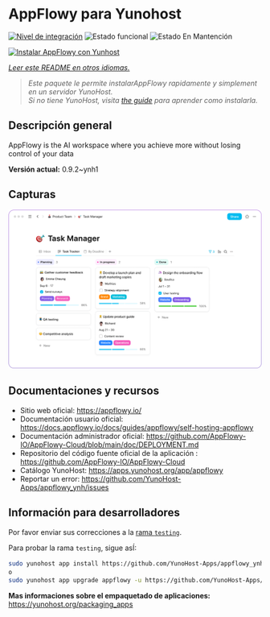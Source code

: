 <!--
Este archivo README esta generado automaticamente<https://github.com/YunoHost/apps/tree/master/tools/readme_generator>
No se debe editar a mano.
-->

# AppFlowy para Yunohost

[![Nivel de integración](https://apps.yunohost.org/badge/integration/appflowy)](https://ci-apps.yunohost.org/ci/apps/appflowy/)
![Estado funcional](https://apps.yunohost.org/badge/state/appflowy)
![Estado En Mantención](https://apps.yunohost.org/badge/maintained/appflowy)

[![Instalar AppFlowy con Yunhost](https://install-app.yunohost.org/install-with-yunohost.svg)](https://install-app.yunohost.org/?app=appflowy)

*[Leer este README en otros idiomas.](./ALL_README.md)*

> *Este paquete le permite instalarAppFlowy rapidamente y simplement en un servidor YunoHost.*  
> *Si no tiene YunoHost, visita [the guide](https://yunohost.org/install) para aprender como instalarla.*

## Descripción general

AppFlowy is the AI workspace where you achieve more without losing control of your data


**Versión actual:** 0.9.2~ynh1

## Capturas

![Captura de AppFlowy](./doc/screenshots/task_manager.png)

## Documentaciones y recursos

- Sitio web oficial: <https://appflowy.io/>
- Documentación usuario oficial: <https://docs.appflowy.io/docs/guides/appflowy/self-hosting-appflowy>
- Documentación administrador oficial: <https://github.com/AppFlowy-IO/AppFlowy-Cloud/blob/main/doc/DEPLOYMENT.md>
- Repositorio del código fuente oficial de la aplicación : <https://github.com/AppFlowy-IO/AppFlowy-Cloud>
- Catálogo YunoHost: <https://apps.yunohost.org/app/appflowy>
- Reportar un error: <https://github.com/YunoHost-Apps/appflowy_ynh/issues>

## Información para desarrolladores

Por favor enviar sus correcciones a la [rama `testing`](https://github.com/YunoHost-Apps/appflowy_ynh/tree/testing).

Para probar la rama `testing`, sigue asÍ:

```bash
sudo yunohost app install https://github.com/YunoHost-Apps/appflowy_ynh/tree/testing --debug
o
sudo yunohost app upgrade appflowy -u https://github.com/YunoHost-Apps/appflowy_ynh/tree/testing --debug
```

**Mas informaciones sobre el empaquetado de aplicaciones:** <https://yunohost.org/packaging_apps>
